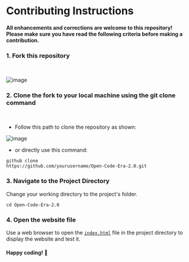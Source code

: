 # Contributing Instructions

#### All enhancements and corrections are welcome to this repository! <br> Please make sure you have read the following criteria before making a contribution.

### 1.  Fork this repository
<br>

![image](https://github.com/Vani177/Open-Code-Era-2.0/assets/114817827/05927f4d-7f30-4615-bac4-e19fd1a4e88c)

### 2. Clone the fork to your local machine using the git clone command 
<br> 

- Follow this path to clone the repository as shown:
  <br>
  
![image](https://github.com/Vani177/Open-Code-Era-2.0/assets/114817827/af3c2f1b-ef5c-4815-abb7-b4f821945a2f)

- or directly use this command:

 ```
github clone
https://github.com/yourusername/Open-Code-Era-2.0.git
   ```
### 3. Navigate to the Project Directory

Change your working directory to the project's folder.
```
cd Open-Code-Era-2.0
```
### 4. Open the website file
Use a web browser to open the [`index.html`](./index.html) file in the project directory to display the website and test it.

#### Happy coding! 🚀
